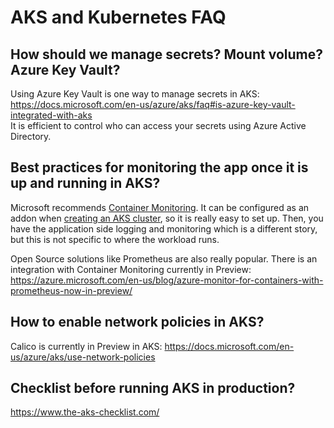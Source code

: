 # AKS and Kubernetes FAQ

## How should we manage secrets? Mount volume? Azure Key Vault?  
Using Azure Key Vault is one way to manage secrets in AKS: https://docs.microsoft.com/en-us/azure/aks/faq#is-azure-key-vault-integrated-with-aks  
It is efficient to control who can access your secrets using Azure Active Directory.   

## Best practices for monitoring the app once it is up and running in AKS?
Microsoft recommends [Container Monitoring](https://docs.microsoft.com/en-us/azure/azure-monitor/insights/container-insights-overview). It can be configured as an addon when [creating an AKS cluster](https://docs.microsoft.com/en-us/azure/aks/kubernetes-walkthrough#create-aks-cluster), so it is really easy to set up. Then, you have the application side logging and monitoring which is a different story, but this is not specific to where the workload runs.   

Open Source solutions like Prometheus are also really popular. There is an integration with Container Monitoring currently in Preview: https://azure.microsoft.com/en-us/blog/azure-monitor-for-containers-with-prometheus-now-in-preview/

## How to enable network policies in AKS? 
Calico is currently in Preview in AKS: https://docs.microsoft.com/en-us/azure/aks/use-network-policies  


## Checklist before running AKS in production? 
https://www.the-aks-checklist.com/

